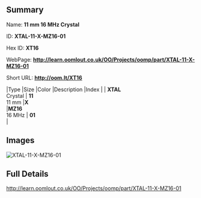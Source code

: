 

## Summary
 
Name: __11 mm 16 MHz Crystal__

ID: __XTAL-11-X-MZ16-01__

Hex ID: __XT16__

WebPage: __http://learn.oomlout.co.uk/OO/Projects/oomp/part/XTAL-11-X-MZ16-01__

Short URL: __http://oom.lt/XT16__


|Type   |Size   |Color   |Description   |Index   |
| __XTAL__ <br>Crystal  | __11__<br>11 mm   |__X__<br>    |__MZ16__<br>16 MHz    | __01__<br>  |


## Images
![XTAL-11-X-MZ16-01](http://oomlout.com/oomp-gen/parts/XTAL-11-X-MZ16-01/XTAL-11-X-MZ16-01_420.jpg)

## Full Details

 http://learn.oomlout.co.uk/OO/Projects/oomp/part/XTAL-11-X-MZ16-01

